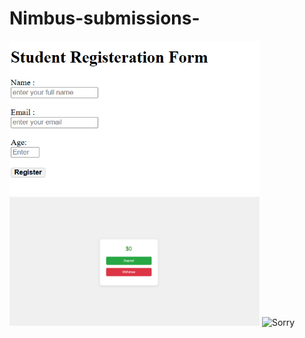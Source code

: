 # Nimbus-submissions-
<img src="/images/Practice 1.png" alt="Sorry" width="400">
<img src="/images/Practice 2.png" alt="Sorry" width="400">
<img src="/images/pract3.png" alt="Sorry" width="400">

